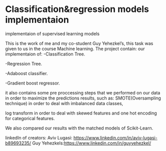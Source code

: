 # Classification&regression models implementaion
implementaion of supervised learning models

This is the work of me and my co-student Guy Yehezkel’s, this task was given to us in the course Machine learning.
The project contain:
our implementaion of:
-Classification Tree.

-Regression Tree.

-Adaboost classifier.

-Gradient boost regressor.

it also contains some pre proccessing steps that we performed on our data in order to maximize the predictions results,
such as:
SMOTE(Oversampling technique) in order to deal with imbalanced data classes,

log transform in order to deal with skewed features and one hot encoding for categorical features.

We also compared our results with the matched models of Scikit-Learn.

linkedIn of creators:
Aviv Lugasi: https://www.linkedin.com/in/aviv-lugasi-b89693235/
Guy Yehezkels:https://www.linkedin.com/in/guyyehezkel/
